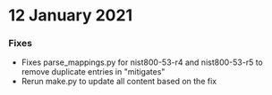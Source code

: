 <!--    CHANGELOG FORMAT                                                -->

<!--    Completed Entry template:                                       -->
<!--                                                                    -->
<!--    # Date in DD MMM YYYY format                                    -->
<!--    ### New Features                                                -->
<!--    ### Improvements                                                -->
<!--    ### Fixes                                                       -->

<!--    Entries for pull request template:                              -->
<!--                                                                    -->
<!--    # Changes staged on develop                                     -->
<!--    ### New Features                                                -->
<!--    ### Improvements                                                -->
<!--    ### Fixes                                                       -->
# 12 January 2021
### Fixes
- Fixes parse_mappings.py for nist800-53-r4 and nist800-53-r5 to remove duplicate entries in "mitigates"
- Rerun make.py to update all content based on the fix
